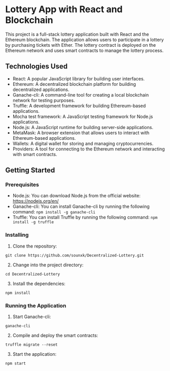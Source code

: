 
Lottery App with React and Blockchain
=====================================

This project is a full-stack lottery application built with React and the Ethereum blockchain. The application allows users to participate in a lottery by purchasing tickets with Ether. The lottery contract is deployed on the Ethereum network and uses smart contracts to manage the lottery process.

Technologies Used
-----------------

-   React: A popular JavaScript library for building user interfaces.
-   Ethereum: A decentralized blockchain platform for building decentralized applications.
-   Ganache-cli: A command-line tool for creating a local blockchain network for testing purposes.
-   Truffle: A development framework for building Ethereum-based applications.
-   Mocha test framework: A JavaScript testing framework for Node.js applications.
-   Node.js: A JavaScript runtime for building server-side applications.
-   MetaMask: A browser extension that allows users to interact with Ethereum-based applications.
-   Wallets: A digital wallet for storing and managing cryptocurrencies.
-   Providers: A tool for connecting to the Ethereum network and interacting with smart contracts.

Getting Started
---------------

### Prerequisites

-   Node.js: You can download Node.js from the official website: <https://nodejs.org/en/>
-   Ganache-cli: You can install Ganache-cli by running the following command: `npm install -g ganache-cli`
-   Truffle: You can install Truffle by running the following command: `npm install -g truffle`

### Installing

1.  Clone the repository:



`git clone https://github.com/sounxk/Decentralized-Lottery.git`

2.  Change into the project directory:


`cd Decentralized-Lottery`

3.  Install the dependencies:

`npm install`

### Running the Application

1.  Start Ganache-cli:

`ganache-cli`

2.  Compile and deploy the smart contracts:



`truffle migrate --reset`

3.  Start the application:

`npm start`
